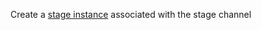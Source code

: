 Create a [stage instance](https://discord.com/developers/docs/resources/stage-instance#stage-instance-object) associated with the stage channel